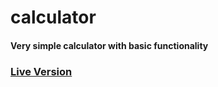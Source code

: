 # calculator
#### Very simple calculator with basic functionality
### [Live Version](https://azdrenymeri.github.io/calculator/)
